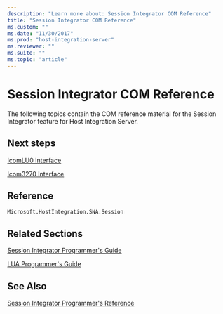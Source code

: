 ```yaml
---
description: "Learn more about: Session Integrator COM Reference"
title: "Session Integrator COM Reference"
ms.custom: ""
ms.date: "11/30/2017"
ms.prod: "host-integration-server"
ms.reviewer: ""
ms.suite: ""
ms.topic: "article"
---
```

# Session Integrator COM Reference
The following topics contain the COM reference material for the Session Integrator feature for Host Integration Server.  
  
## Next steps
 [IcomLU0 Interface](../core/icomlu0-interface2.md)  
  
 [Icom3270 Interface](../core/icom3270-interface1.md)  
  
## Reference  
 `Microsoft.HostIntegration.SNA.Session` 
  
## Related Sections  
 [Session Integrator Programmer's Guide](./session-integrator-programmer-s-guide2.md)  
  
 [LUA Programmer's Guide](./lua-programmer-s-guide1.md)  
  
## See Also  
 [Session Integrator Programmer's Reference](../core/session-integrator-programmer-s-reference2.md)
